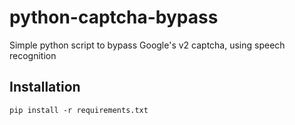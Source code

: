 # python-captcha-bypass
Simple python script to bypass Google's v2 captcha, using speech recognition

## Installation
`pip install -r requirements.txt`